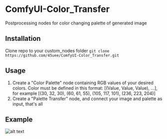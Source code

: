 # ComfyUI-Color_Transfer

Postprocessing nodes for color changing palette of generated image
## Installation

Clone repo to your custom_nodes folder
```git clone https://github.com/45uee/ComfyUI-Color_Transfer.git```

## Usage

1. Create a "Color Palette" node containing RGB values of your desired colors. Color must be defined in this format: [(Value, Value, Value), ...], for example [(30, 32, 30), (60, 61, 55), (105, 117, 101), (236, 223, 204)]
2. Create a "Palette Transfer" node, and connect your image and palette as input, that's all

## Example

![alt text](https://github.com/45uee/ComfyUI-Color_Transfer/blob/main/color_transfer_example.png)
